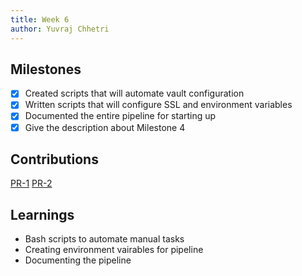 ```yaml
---
title: Week 6
author: Yuvraj Chhetri
---
```


## Milestones
- [x] Created scripts that will automate vault configuration
- [x] Written scripts that will configure SSL and environment variables
- [x] Documented the entire pipeline for starting up
- [x] Give the description about Milestone 4

## Contributions

[PR-1](https://github.com/SamagraX-RCW/rcw-docs/pull/1) 
[PR-2](https://github.com/SamagraX-RCW/devops/pull/13)

## Learnings
- Bash scripts to automate manual tasks
- Creating environment vairables for pipeline
- Documenting the pipeline